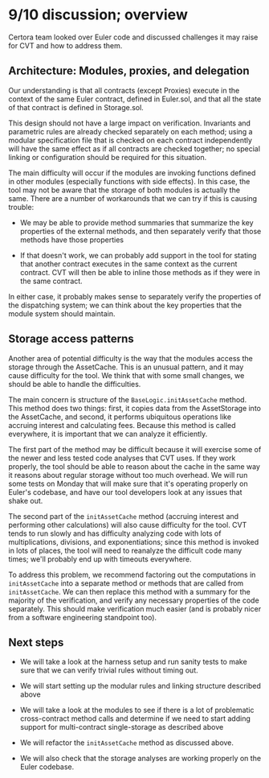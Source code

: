 9/10 discussion; overview
=========================

Certora team looked over Euler code and discussed challenges it may raise for
CVT and how to address them.

Architecture: Modules, proxies, and delegation
----------------------------------------------

Our understanding is that all contracts (except Proxies) execute in the context
of the same Euler contract, defined in Euler.sol, and that all the state of that
contract is defined in Storage.sol.

This design should not have a large impact on verification.  Invariants and
parametric rules are already checked separately on each method; using a modular
specification file that is checked on each contract independently will have
the same effect as if all contracts are checked together; no special linking or
configuration should be required for this situation.

The main difficulty will occur if the modules are invoking functions defined in
other modules (especially functions with side effects).  In this case, the tool
may not be aware that the storage of both modules is actually the same.  There
are a number of workarounds that we can try if this is causing trouble:

 - We may be able to provide method summaries that summarize the key properties
   of the external methods, and then separately verify that those methods have
   those properties

 - If that doesn't work, we can probably add support in the tool for stating
   that another contract executes in the same context as the current contract.
   CVT will then be able to inline those methods as if they were in the same
   contract.

In either case, it probably makes sense to separately verify the properties
of the dispatching system; we can think about the key properties that the
module system should maintain.

Storage access patterns
-----------------------

Another area of potential difficulty is the way that the modules access the
storage through the AssetCache.  This is an unusual pattern, and it may cause
difficulty for the tool.  We think that with some small changes, we should be
able to handle the difficulties.

The main concern is structure of the `BaseLogic.initAssetCache` method.  This
method does two things: first, it copies data from the AssetStorage into the
AssetCache, and second, it performs ubiquitous operations like accruing interest
and calculating fees.  Because this method is called everywhere, it is important
that we can analyze it efficiently.

The first part of the method may be difficult because it will exercise some of
the newer and less tested code analyses that CVT uses.  If they work properly,
the tool should be able to reason about the cache in the same way it reasons
about regular storage without too much overhead.  We will run some tests on
Monday that will make sure that it's operating properly on Euler's codebase,
and have our tool developers look at any issues that shake out.

The second part of the `initAssetCache` method (accruing interest and performing
other calculations) will also cause difficulty for the tool.  CVT tends to run
slowly and has difficulty analyzing code with lots of multiplications,
divisions, and exponentiations; since this method is invoked in lots of places,
the tool will need to reanalyze the difficult code many times; we'll probably
end up with timeouts everywhere.

To address this problem, we recommend factoring out the computations in
`initAssetCache` into a separate method or methods that are called from
`initAssetCache`.  We can then replace this method with a summary for the
majority of the verification, and verify any necessary properties of the code
separately.  This should make verification much easier (and is probably nicer
from a software engineering standpoint too).

Next steps
----------

- We will take a look at the harness setup and run sanity tests to make sure
  that we can verify trivial rules without timing out.

- We will start setting up the modular rules and linking structure described
  above

- We will take a look at the modules to see if there is a lot of problematic
  cross-contract method calls and determine if we need to start adding support
  for multi-contract single-storage as described above

- We will refactor the `initAssetCache` method as discussed above.

- We will also check that the storage analyses are working properly on the
  Euler codebase.




